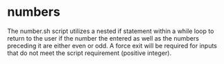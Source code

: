 # numbers
The number.sh script utilizes a nested if statement within a while loop to return to the user if the number the entered as well as the numbers preceding it are either even or odd.
A force exit will be required for inputs that do not meet the script requirement (positive integer).

